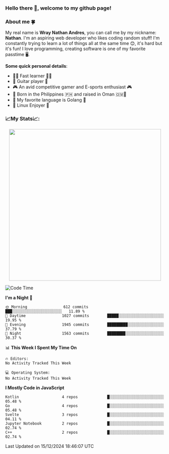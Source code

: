 ### **Hello there 👋, welcome to my github page!**

### **About me 🍀**

My real name is **Wray Nathan Andres**, you can call me by my nickname: **Nathan**. I'm an aspiring web developer who likes coding random stuff! I'm constantly trying to learn a lot of things all at the same time 😊, it's hard but it's fun! I love programming, creating software is one of my favorite passtime 🖥️.

<!-- <img src="https://pbs.twimg.com/media/FYEVH6GaAAE064l?format=jpg&name=medium" width="425" height="215" align="right" /> -->

**Some quick personal details**:

- 🚗💨 Fast learner 🚗💨
- 🎸 Guitar player 🎸
- 🎮 An avid competitive gamer and E-sports enthusiast 🎮
- 🐤 Born in the Philippines 🇵🇭 and raised in Oman 🇴🇲🐤
- 🦦 My favorite language is Golang 🦦
- 🐧 Linux Enjoyer 🐧

### **📈My Stats📈:**

<div style="display: flex; justify-content: center;">
    <img src="https://github-readme-stats.vercel.app/api?username=Ethea2&show_icons=true&count_private=true&theme=midnight-purple&hide_border=true" width="480"/>
    <!-- <img src="https://streak-stats.demolab.com?user=Ethea2&theme=midnight-purple&hide_border=true"/> -->
</div>

<!-- ### **⏲️This week I spent my time on⏲️:** -->
<!---->
<!-- ![Ethea's Waka Stats](https://github-readme-stats.vercel.app/api/wakatime?username=Ethea2&theme=midnight-purple&count_private=true&layout=compact) -->

<!--START_SECTION:waka-->
![Code Time](http://img.shields.io/badge/Code%20Time-631%20hrs%2020%20mins-blue)

**I'm a Night 🦉** 

```text
🌞 Morning                612 commits         ███░░░░░░░░░░░░░░░░░░░░░░   11.89 % 
🌆 Daytime                1027 commits        █████░░░░░░░░░░░░░░░░░░░░   19.95 % 
🌃 Evening                1945 commits        █████████░░░░░░░░░░░░░░░░   37.79 % 
🌙 Night                  1563 commits        ████████░░░░░░░░░░░░░░░░░   30.37 % 
```


📊 **This Week I Spent My Time On** 

```text
🔥 Editors: 
No Activity Tracked This Week

💻 Operating System: 
No Activity Tracked This Week
```

**I Mostly Code in JavaScript** 

```text
Kotlin                   4 repos             █░░░░░░░░░░░░░░░░░░░░░░░░   05.48 % 
Go                       4 repos             █░░░░░░░░░░░░░░░░░░░░░░░░   05.48 % 
Svelte                   3 repos             █░░░░░░░░░░░░░░░░░░░░░░░░   04.11 % 
Jupyter Notebook         2 repos             █░░░░░░░░░░░░░░░░░░░░░░░░   02.74 % 
C++                      2 repos             █░░░░░░░░░░░░░░░░░░░░░░░░   02.74 % 
```




 Last Updated on 15/12/2024 18:46:07 UTC
<!--END_SECTION:waka-->
